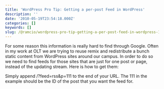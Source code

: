 ```yaml
---
title: 'WordPress Pro Tip: Getting a per-post Feed in WordPress'
description: ''
date: '2010-05-19T23:54:18.000Z'
categories: []
keywords: []
slug: /@ramcio/wordpress-pro-tip-getting-a-per-post-feed-in-wordpress-1fb9bb82cd94
---
```


For some reason this information is really hard to find through Google. Often in my work at OLT we are trying to reuse remix and redistribute a bunch static content from WordPress sites around our campus. In order to do so we need to find feeds for those sites that are just for one post or page, instead of the updating stream. Here is how to get them:

Simply append /?feed=rss&p=111 to the end of your URL. The 111 in the example should be the ID of the post that you want the feed for.